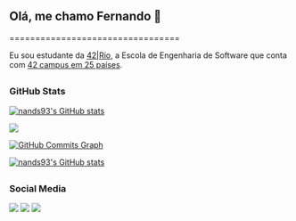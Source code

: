 ## Olá, me chamo Fernando 👋
=================================

Eu sou estudante da [42|Rio](https://42.rio), a Escola de Engenharia de Software que conta com [42 campus em 25 países](https://www.42network.org/42-schools/).

##

### GitHub Stats

<a href="https://github.com/nands93"><img src="https://github-readme-stats.vercel.app/api?username=nands93&count_private=true&show_icons=true&theme=nightowl" alt="nands93's GitHub stats" /></a>

<a href="https://github.com/nands93"><img src="https://github-readme-streak-stats.herokuapp.com?user=nands93&show_icons=true&count_private=true&theme=nightowl&include_all_commits=true" /></a>

<a href="https://www.github.com/nands93"><img src="https://github-readme-activity-graph.cyclic.app/graph?username=nands93&theme=nightowl&hide_border=true&custom_title=GitHub%20Commits%20Graph" alt="GitHub Commits Graph" /></a>
 
<a href="https://github.com/nands93"><img src="https://github-readme-stats.vercel.app/api/top-langs/?username=nands93&layout=compact&theme=omni" alt="nands93's GitHub stats" /></a>
 
 ##
 
 ### Social Media
 
 <div>
  <a href="https://instagram.com/nndmrqs" target="_blank"><img src="https://img.shields.io/badge/-Instagram-%23E4405F?style=for-the-badge&logo=instagram&logoColor=white" target="_blank"></a>
  <a href = "mailto:femarque@student.42.rio"><img src="https://img.shields.io/badge/-Gmail-%23333?style=for-the-badge&logo=gmail&logoColor=white" target="_blank"></a>
  <a href="https://www.linkedin.com/in/nandsmarques" target="_blank"><img src="https://img.shields.io/badge/-LinkedIn-%230077B5?style=for-the-badge&logo=linkedin&logoColor=white" target="_blank"></a> 
</div>
